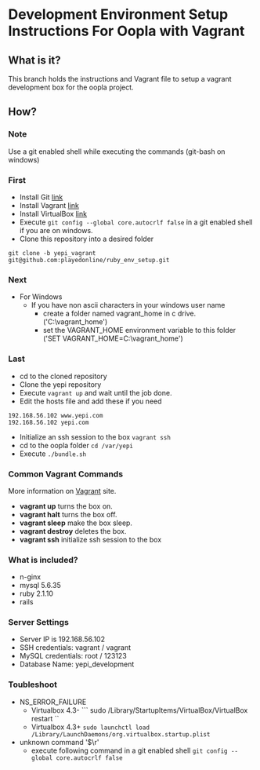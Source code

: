# Development Environment Setup Instructions For Oopla with Vagrant
## What is it?
This branch holds the instructions and Vagrant file to setup a vagrant development box for the oopla project.
## How?
### Note
Use a git enabled shell while executing the commands (git-bash on windows)

### First
* Install Git [link](http://git-scm.com/)
* Install Vagrant [link](http://www.vagrantup.com/)
* Install VirtualBox [link](https://www.virtualbox.org)
* Execute ``` git config --global core.autocrlf false ``` in a git enabled shell if you are on windows.
* Clone this repository into a desired folder
```
git clone -b yepi_vagrant git@github.com:playedonline/ruby_env_setup.git
```

### Next
* For Windows
    * If you have non ascii characters in your windows user name
        * create a folder named vagrant_home in c drive. ('C:\vagrant_home')
        * set the VAGRANT_HOME environment variable to this folder ('SET VAGRANT_HOME=C:\vagrant_home')
        
### Last

* cd to the cloned repository
* Clone the yepi repository
* Execute ``` vagrant up ``` and wait until the job done.
* Edit the hosts file and add these if you need

```
192.168.56.102 www.yepi.com
192.168.56.102 yepi.com
```

* Initialize an ssh session to the box ``` vagrant ssh ```
* cd to the oopla folder ``` cd /var/yepi ```
* Execute ``` ./bundle.sh ```

### Common Vagrant Commands

More information on [Vagrant](http://www.vagrantup.com/) site.

* **vagrant up** turns the box on.
* **vagrant halt** turns the box off.
* **vagrant sleep** make the box sleep.
* **vagrant destroy** deletes the box.
* **vagrant ssh** initialize ssh session to the box

### What is included?
* n-ginx
* mysql 5.6.35
* ruby 2.1.10
* rails 

### Server Settings
* Server IP is 192.168.56.102
* SSH credentials: vagrant / vagrant
* MySQL credentials: root / 123123
* Database Name: yepi_development

### Toubleshoot
* NS_ERROR_FAILURE
    * Virtualbox 4.3- ``` sudo /Library/StartupItems/VirtualBox/VirtualBox restart ``
    * Virtualbox 4.3+ ``` sudo launchctl load /Library/LaunchDaemons/org.virtualbox.startup.plist ```
* unknown command '$\r'
    * execute following command in a git enabled shell ``` git config --global core.autocrlf false ```

